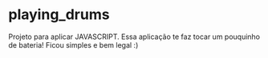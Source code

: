 # playing_drums

Projeto para aplicar JAVASCRIPT. Essa aplicação te faz tocar um pouquinho de bateria! Ficou simples e bem legal :)
